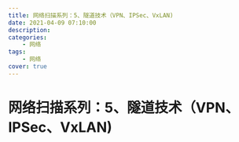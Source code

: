 ```yaml
---
title: 网络扫描系列：5、隧道技术（VPN、IPSec、VxLAN)
date: 2021-04-09 07:10:00
description: 
categories: 
	- 网络
tags:
	- 网络
cover: true
---
```


# 网络扫描系列：5、隧道技术（VPN、IPSec、VxLAN)